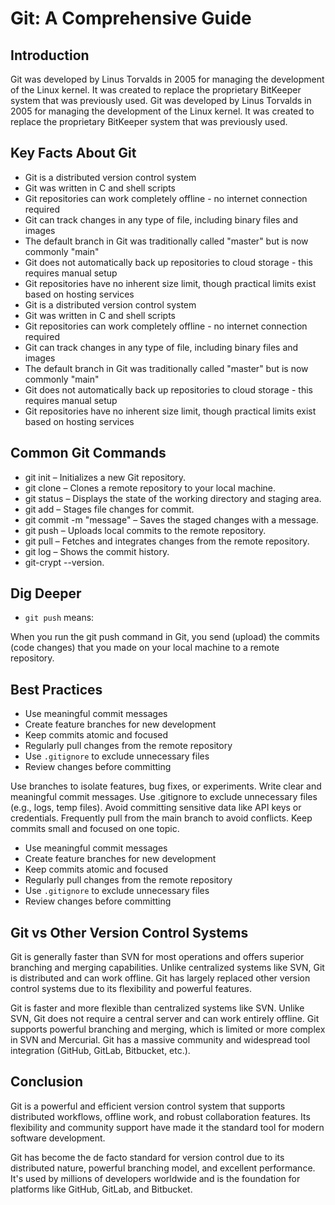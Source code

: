 # Git: A Comprehensive Guide

## Introduction
Git was developed by Linus Torvalds in 2005 for managing the development of the Linux kernel. It was created to replace the proprietary BitKeeper system that was previously used.
Git was developed by Linus Torvalds in 2005 for managing the development of the Linux kernel. It was created to replace the proprietary BitKeeper system that was previously used.

## Key Facts About Git
- Git is a distributed version control system
- Git was written in C and shell scripts
- Git repositories can work completely offline - no internet connection required
- Git can track changes in any type of file, including binary files and images
- The default branch in Git was traditionally called "master" but is now commonly "main"
- Git does not automatically back up repositories to cloud storage - this requires manual setup
- Git repositories have no inherent size limit, though practical limits exist based on hosting services
- Git is a distributed version control system
- Git was written in C and shell scripts
- Git repositories can work completely offline - no internet connection required
- Git can track changes in any type of file, including binary files and images
- The default branch in Git was traditionally called "master" but is now commonly "main"
- Git does not automatically back up repositories to cloud storage - this requires manual setup
- Git repositories have no inherent size limit, though practical limits exist based on hosting services

## Common Git Commands


- git init – Initializes a new Git repository.
- git clone <url> – Clones a remote repository to your local machine.
- git status – Displays the state of the working directory and staging area.
- git add <file> – Stages file changes for commit.
- git commit -m "message" – Saves the staged changes with a message.
- git push – Uploads local commits to the remote repository.
- git pull – Fetches and integrates changes from the remote repository.
- git log – Shows the commit history.
- git-crypt --version.

## Dig Deeper

- `git push`
  means:

When you run the git push command in Git, you send (upload) the commits (code changes) that you made on your local machine to a remote repository.

## Best Practices
- Use meaningful commit messages
- Create feature branches for new development
- Keep commits atomic and focused
- Regularly pull changes from the remote repository
- Use `.gitignore` to exclude unnecessary files
- Review changes before committing

Use branches to isolate features, bug fixes, or experiments.
Write clear and meaningful commit messages.
Use .gitignore to exclude unnecessary files (e.g., logs, temp files).
Avoid committing sensitive data like API keys or credentials.
Frequently pull from the main branch to avoid conflicts.
Keep commits small and focused on one topic.
- Use meaningful commit messages
- Create feature branches for new development
- Keep commits atomic and focused
- Regularly pull changes from the remote repository
- Use `.gitignore` to exclude unnecessary files
- Review changes before committing

## Git vs Other Version Control Systems
Git is generally faster than SVN for most operations and offers superior branching and merging capabilities. Unlike centralized systems like SVN, Git is distributed and can work offline. Git has largely replaced other version control systems due to its flexibility and powerful features.

Git is faster and more flexible than centralized systems like SVN.
Unlike SVN, Git does not require a central server and can work entirely offline.
Git supports powerful branching and merging, which is limited or more complex in SVN and Mercurial.
Git has a massive community and widespread tool integration (GitHub, GitLab, Bitbucket, etc.).

## Conclusion

Git is a powerful and efficient version control system that supports distributed workflows, offline work, and robust collaboration features. Its flexibility and community support have made it the standard tool for modern software development.

Git has become the de facto standard for version control due to its distributed nature, powerful branching model, and excellent performance. It's used by millions of developers worldwide and is the foundation for platforms like GitHub, GitLab, and Bitbucket.